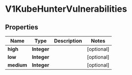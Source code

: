 # V1KubeHunterVulnerabilities

## Properties
Name | Type | Description | Notes
------------ | ------------- | ------------- | -------------
**high** | **Integer** |  |  [optional]
**low** | **Integer** |  |  [optional]
**medium** | **Integer** |  |  [optional]
